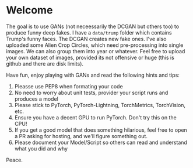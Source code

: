 # Welcome

The goal is to use GANs (not neceessarily the DCGAN but others too) to produce funny deep fakes.
I have a `data/trump` folder which contains Trump's funny faces. The DCGAN creates new fake ones.
I've also uploaded some Alien Crop Circles, which need pre-processing into single images. We can also group them into year or whatever.
Feel free to upload your own dataset of images, provided its not offensive or huge (this is github and there are disk limits).

Have fun, enjoy playing with GANs and read the following hints and tips:

1. Pleasse use PEP8 when formating your code
2. No need to worry about unit tests, provider your script runs and produces a model
3. Please stick to PyTorch, PyTorch-Lightning, TorchMetrics, TorchVision, etc.
4. Ensure you have a decent GPU to run PyTorch. Don't try this on the CPU!
5. If you get a good model that does something hilarious, feel free to open a PR asking for hosting, and we'll figure something out.
6. Please document your Model/Script so others can read and understand what you did and why

Peace.
